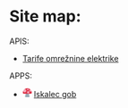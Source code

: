 # Site map:

APIS:
*  [Tarife omrežnine elektrike](https://sp0ng3Bob.github.io/apis/elektrika)


APPS:
* <picture><source media="(prefers-color-scheme: dark)" srcset="https://raw.githubusercontent.com/sp0ng3Bob/sp0ng3Bob.github.io/refs/heads/master/apps/ig/src/assets/icons/icon-dark.svg"><source media="(prefers-color-scheme: light)" srcset="https://raw.githubusercontent.com/sp0ng3Bob/sp0ng3Bob.github.io/refs/heads/master/apps/ig/src/assets/icons/icon-light.svg"><img alt="App icon for Iskalec gob" src="https://raw.githubusercontent.com/sp0ng3Bob/sp0ng3Bob.github.io/refs/heads/master/apps/ig/src/assets/icons/icon-light.svg" width="16" height="16"></picture> [Iskalec gob](https://sp0ng3Bob.github.io/apps/ig)



